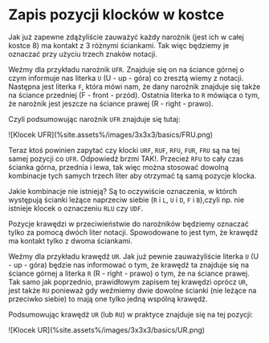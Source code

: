 <!---
title: "Zapis pozycji klocków w kostce"
-->
# Zapis pozycji klocków w kostce

Jak już zapewne zdążyliście zauważyć każdy narożnik (jest ich w całej kostce 8) ma kontakt z 3 różnymi ściankami. Tak więc będziemy je oznaczać przy użyciu trzech znaków notacji.

Weźmy dla przykładu narożnik `UFR`. Znajduje się on na ściance górnej o czym informuje nas literka `U` (U - up - góra) co zresztą wiemy z notacji. Następna jest literka `F`, która mówi nam, że dany narożnik znajduje się także na ściance przedniej (F - front - przód). Ostatnia literka to `R` mówiąca o tym, że narożnik jest jeszcze na ściance prawej (R - right - prawo).

Czyli podsumowując narożnik `UFR` znajduje się tutaj:
<p markdown="1" class="centered">
![Klocek UFR](%site.assets%/images/3x3x3/basics/FRU.png)
</p>

Teraz ktoś powinien zapytać czy klocki `URF`, `RUF`, `RFU`, `FUR`, `FRU` są na tej samej pozycji co `UFR`. Odpowiedź brzmi TAK!. Przecież `RFU` to cały czas ścianka górna, przednia i lewa, tak więc można stosować dowolną kombinacje tych samych trzech liter aby otrzymać tą samą pozycje klocka.

Jakie kombinacje nie istnieją? Są to oczywiście oznaczenia, w którch występują ścianki leżące naprzeciw siebie (`R` i `L`, `U` i `D`, `F` i `B`),czyli np. nie istnieje klocek o oznaczeniu `RLU` czy `UDF`.

Pozycje krawędzi w przeciwieństwie do narożników będziemy oznaczać tylko za pomocą dwóch liter notacji. Spowodowane to jest tym, że krawędź ma kontakt tylko z dwoma ściankami.

Weźmy dla przykładu krawędź `UR`. Jak już pewnie zauważyliście literka `U` (U - up - góra) będzie nas informować o tym, że krawędź ta znajduje się na ściance górnej a literka `R` (R - right - prawo) o tym, że na ściance prawej. Tak samo jak poprzednio, prawidłowym zapisem tej krawędzi oprócz `UR`, jest także `RU` ponieważ gdy weźmiemy dwie dowolne ścianki (nie leżące na przeciwko siebie) to mają one tylko jedną wspólną krawędź.

Podsumowując krawędź `UR` (lub `RU`) w praktyce znajduje się na tej pozycji:
<p markdown="1" class="centered">
![Klocek UR](%site.assets%/images/3x3x3/basics/UR.png)
</p>
